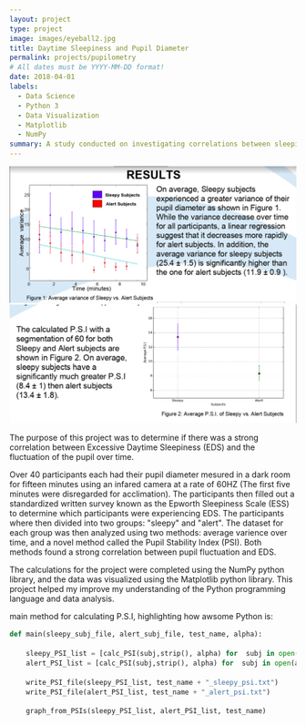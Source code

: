 ```yaml
---
layout: project
type: project
image: images/eyeball2.jpg
title: Daytime Sleepiness and Pupil Diameter
permalink: projects/pupilometry
# All dates must be YYYY-MM-DD format!
date: 2018-04-01
labels:
  - Data Science
  - Python 3
  - Data Visualization
  - Matplotlib
  - NumPy
summary: A study conducted on investigating correlations between sleepiness and pupil fluctuation.
---
```


<img class="ui medium rounded image" src="../images/pupil-varience.png">
<img class="ui medium rounded image" src="../images/psi.png">

The purpose of this project was to determine if there was a strong correlation between Excessive Daytime Sleepiness (EDS) and the fluctuation of the pupil over time.

Over 40 participants each had their pupil diameter mesured in a dark room for fifteen minutes using an infared camera at a rate of 60HZ (The first five minutes were disregarded for acclimation). The participants then filled out a standardized written survey known as the Epworth Sleepiness Scale (ESS) to determine which participants were experiencing EDS. The participants where then divided into two groups: "sleepy" and "alert". The dataset for each group was then analyzed using two methods: average varience over time, and a novel method called the Pupil Stability Index (PSI). Both methods found a strong correlation between pupil fluctuation and EDS.

The calculations for the project were completed using the NumPy python library, and the data was visualized using the Matplotlib python library. This project helped my improve my understanding of the Python programming language and data analysis.

main method for calculating P.S.I, highlighting how awsome Python is:
```python
def main(sleepy_subj_file, alert_subj_file, test_name, alpha):

    sleepy_PSI_list = [calc_PSI(subj,strip(), alpha) for  subj in open(sleepy_subj_file)]
    alert_PSI_list = [calc_PSI(subj,strip(), alpha) for  subj in open(alert_subj_file)]
    
    write_PSI_file(sleepy_PSI_list, test_name + "_sleepy_psi.txt")
    write_PSI_file(alert_PSI_list, test_name + "_alert_psi.txt")
    
    graph_from_PSIs(sleepy_PSI_list, alert_PSI_list, test_name)
```



